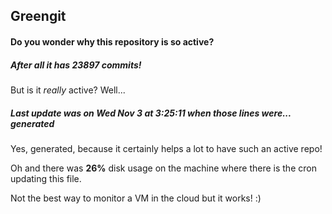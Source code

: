 ## Greengit

#### Do you wonder why this repository is so active?

##### After all it has 23897 commits!

But is it *really* active? Well...

##### Last update was on Wed Nov 3 at 3:25:11 when those lines were... generated

Yes, generated, because it certainly helps a lot to have such an active repo!

Oh and there was **26%** disk usage on the machine
where there is the cron updating this file.

Not the best way to monitor a VM in the cloud but it works! :)
